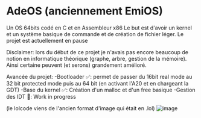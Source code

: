 # AdeOS (anciennement EmiOS)
Un OS 64bits codé en C et en Assembleur x86
Le but est d'avoir un kernel et un système basique de commande et de création de fichier léger.
Le projet est actuellement en pause

Disclaimer: lors du début de ce projet je n'avais pas encore beaucoup de notion en informatique théorique (graphe, arbre, gestion de la mémoire). Ainsi certaine peuvent (et serons) grandement amélioré.

Avancée du projet:
-Bootloader ✅: permet de passer du 16bit real mode au 32 bit protected mode puis au 64 bit (en activant l'A20 et en chargeant la GDT)
-Base du kernel ✅: Création d'un malloc et d'un free basique 
-Gestion des IDT 🚧: Work in progress

(le lolcode viens de l'ancien format d'image qui était en .lol)
![image](https://github.com/AdilOub/AdeOS/assets/57142734/9724936b-6f71-4132-8c31-5e9623104f65)
